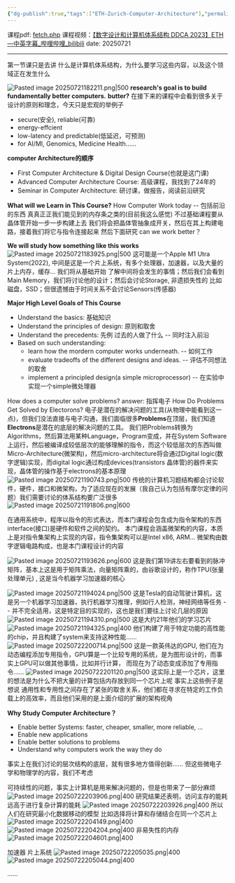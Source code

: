 ```yaml
---
{"dg-publish":true,"tags":["ETH-Zurich-Computer-Architecture"],"permalink":"/Computer Architecture/ETH Zurich 苏黎世联邦理工学院 Digital Design and Computer Architecture/lecture 01 Introduction and Basics/","dgPassFrontmatter":true,"noteIcon":"","created":"2025-07-21T16:19:02.880+08:00","updated":"2025-07-22T20:54:11.287+08:00"}
---
```


课程pdf: [fetch.php](https://safari.ethz.ch/digitaltechnik/spring2023/lib/exe/fetch.php?media=onur-ddca-2023-lecture1-intro-afterlecture.pdf)
课程视频：[【数字设计和计算机体系结构 DDCA 2023】ETH—中英字幕_哔哩哔哩_bilibili](https://www.bilibili.com/video/BV13nyeYYECw/?spm_id_from=333.1391.0.0&vd_source=3256c9484ee0afb7fb8a95fc60db92c6)
date: 20250721

---
第一节课只是去讲 什么是计算机体系结构，为什么要学习这些内容，以及这个领域正在发生什么

![Pasted image 20250721182211.png|500](/img/user/accessory/Pasted%20image%2020250721182211.png)
**research's goal is to build fundamentally better computers.**
**butter?** 在接下来的课程中会看到很多关于设计的原则和理念，今天只是宏观的举例子
- secure(安全), reliable(可靠)
- energy-effcient
- low-latency and predictable(低延迟，可预测)
- for AI/MI, Genomics, Medicine Health……

**computer Architecture的顺序**
- First Computer Architecture & Digital Design Course(也就是这门课)
- Advanced Computer Architecture Course: 高级课程，我找到了24年的
- Seminar in Computer Architecture: 研讨课，做报告，阅读前沿研究


**What will we Learn in This Course?**
How Computer Work today -- 包括前沿的东西 真真正正我们能见到的内存条之类的(目前我这么感觉) 不过基础课程要从晶体管开始一步一步构建上去
我们将会把晶体管抽象成开关，然后在其上构建电路，接着我们将它与指令连接起来
然后下面研究 can we work better？

**We will study how something like this works**
![Pasted image 20250721183925.png|500](/img/user/accessory/Pasted%20image%2020250721183925.png)
这可能是一个Apple M1 Utra System(2022), 中间是这是一个片上系统，有多个处理器，加速器，以及大量的片上内存，缓存... 我们将从基础开始 了解中间将会发生的事情；然后我们会看到Main Memory，我们将讨论他的设计；然后会讨论Storage, 非遗损失性的 比如磁盘，SSD；但很遗憾由于时间关系不会讨论Sensors(传感器)

**Major High Level Goals of This Course**
- Understand the basics: 基础知识
- Understand the principles of design: 原则和取舍
- Understand the precedents: 先例 过去的人做了什么 -- 同时注入前沿
- Based on such understanding:
	- learn how the mordern computer works underneath. -- 如何工作
	- evaluate tradeoffs of the different designs and ideas. -- 评估不同想法的取舍
	- implement a principled design(a simple microprocessor) -- 在实验中实现一个simple微处理器

How does a computer solve problems?
answer: 指挥电子
How Do Problems Get Solved by Electorons?
电子是潜在的解决问题的工具(从物理中能看到这一点)，但我们没法直接与电子沟通，我们面临很多**Problems**在顶层，我们知道**Electrons**是潜在的底层的解决问题的工具。
我们把Problems转换为Algorithms，然后算法用某种Language，Program变成，并在System Software上运行，然后被编译成较低层次的能够理解的指令，而这个较低层次的东西叫做Micro-Architecture(微架构)，然后micro-architecture将会通过Digital logic(数字逻辑)实现，而digital logic通过构成devices(transistors 晶体管)的器件来实现，晶体管的操作基于electrons的基本原理
![Pasted image 20250721190743.png|500](/img/user/accessory/Pasted%20image%2020250721190743.png)
传统的计算机习题结构都会讨论软件，硬件，接口和微架构，为了适应现在的发展（我自己认为包括有摩尔定律的问题）我们需要讨论的体系结构要广泛很多
![Pasted image 20250721191806.png|600](/img/user/accessory/Pasted%20image%2020250721191806.png)

在通用系统中，程序以指令的形式表达，而本门课程会包含成为指令架构的东西 interface(接口)是硬件和软件之间的契约。
本门课程会涵盖微架构的内容，本质上是对指令集架构上实现的内容，指令集架构可以是Intel x86, ARM...
微架构由数字逻辑电路构成，也是本门课程设计的内容


![Pasted image 20250721193626.png|600](/img/user/accessory/Pasted%20image%2020250721193626.png)
这是我们第19讲左右要看到的脉冲矩阵，基本上这是用于矩阵乘法，向量矩阵乘的，由谷歌设计的，称作TPU(张量处理单元) , 这是当今机器学习加速器的核心

![Pasted image 20250721194024.png|500](/img/user/accessory/Pasted%20image%2020250721194024.png)
这是Tesla的自动驾驶计算机，这是另一个机器学习加速器，执行机器学习推理，例如行人检测，神经网络等任务 -- 并不完全适用，这是特定目的实现的，这也是我们要往上讨论几层的原因
![Pasted image 20250721194310.png|500](/img/user/accessory/Pasted%20image%2020250721194310.png)
这是大约21年他们的学习芯片
![Pasted image 20250721194325.png|400](/img/user/accessory/Pasted%20image%2020250721194325.png)
他们构建了用于特定功能的高性能的chip，并且构建了system来支持这种性能……
![Pasted image 20250722200714.png|500](/img/user/accessory/Pasted%20image%2020250722200714.png)
这是一款英伟达的GPU, 他们在为动态编程添加专用指令，GPU算是一个比较专用的系统，是为图形设计的，而事实上GPU可以做其他事情，比如并行计算， 而现在为了动态变成添加了专用指令……
![Pasted image 20250722201120.png|500](/img/user/accessory/Pasted%20image%2020250722201120.png)
这实际上是一个芯片，这里的想法是为什么不把大量的计算包括内存放到同一个芯片上呢
事实上这些例子是想说 通用性和专用性之间存在了紧张的取舍关系，他们都在寻求在特定的工作负载上的高效率，而且他们采用的是上面介绍的扩展的架构视角

**Why Study Computer Architecture？**
- Enable better Systems: faster, cheaper, smaller, more reliable, ...
- Enable new applications
- Enable better solutions to problems
- Understand why computers work the way they do

事实上在我们讨论的层次结构的底层，就有很多地方值得创新…… 但这些微电子学和物理学的内容，我们不考虑

可持续性的问题，事实上计算机是用来解决问题的，但是也带来了一部分麻烦
![Pasted image 20250722203906.png|400](/img/user/accessory/Pasted%20image%2020250722203906.png)
研究结果还表明，访问主存的能耗远高于进行复杂计算的能耗
![Pasted image 20250722203926.png|400](/img/user/accessory/Pasted%20image%2020250722203926.png)
所以人们在研究最小化数据移动的模型
比如选择将计算和存储结合在同一个芯片上
![Pasted image 20250722204149.png|400](/img/user/accessory/Pasted%20image%2020250722204149.png)
![Pasted image 20250722204204.png|400](/img/user/accessory/Pasted%20image%2020250722204204.png)
非易失性的内存
![Pasted image 20250722204601.png|400](/img/user/accessory/Pasted%20image%2020250722204601.png)


加速器 片上系统
![Pasted image 20250722205035.png|400](/img/user/accessory/Pasted%20image%2020250722205035.png)
![Pasted image 20250722205044.png|400](/img/user/accessory/Pasted%20image%2020250722205044.png)


……
